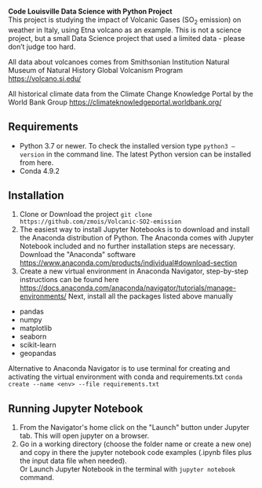 **Code Louisville Data Science with Python Project**<br>
This project is studying the impact of Volcanic Gases (SO<sub>2</sub> emission) on weather in Italy, using Etna volcano as an example. This is not a science project, but a small Data Science project that used a limited data - please don’t judge too hard.

All data about volcanoes comes from Smithsonian Institution Natural Museum of Natural History Global Volcanism Program
https://volcano.si.edu/

All historical climate data from the Climate Change Knowledge Portal by the World Bank Group
https://climateknowledgeportal.worldbank.org/

## Requirements
- Python 3.7 or newer. To check the installed version type `python3 –version` in the command line. The latest Python version can be installed from here.
- Conda 4.9.2

## Installation
1. Clone or Download the project `git clone https://github.com/zmois/Volcanic-SO2-emission`
2. The easiest way to install Jupyter Notebooks is to download and install the Anaconda distribution of Python. The Anaconda comes with Jupyter Notebook included and no further installation steps are necessary. Download the "Anaconda" software https://www.anaconda.com/products/individual#download-section
3. Create a new virtual environment in Anaconda Navigator, step-by-step instructions can be found here https://docs.anaconda.com/anaconda/navigator/tutorials/manage-environments/
Next, install all the packages listed above manually
- pandas
- numpy
- matplotlib
- seaborn
- scikit-learn
- geopandas

Alternative to Anaconda Navigator is to use terminal for creating and activating the virtual environment with conda and requirements.txt
`conda create --name <env> --file requirements.txt`

## Running Jupyter Notebook
1. From the Navigator's home click on the "Launch" button under Jupyter tab. This will open jupyter on a browser.
2. Go in a working directory (choose the folder name or create a new one) and copy in there the jupyter notebook code examples (.ipynb files plus the input data file when needed). <br>
 Or 
Launch Jupyter Notebook in the terminal with `jupyter notebook` command.

